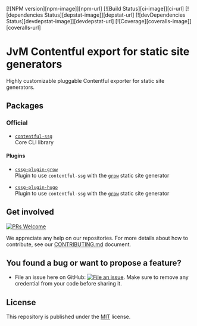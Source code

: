 [![NPM version][npm-image]][npm-url] [![Build Status][ci-image]][ci-url] [![dependencies Status][depstat-image]][depstat-url] [![devDependencies Status][devdepstat-image]][devdepstat-url] [![Coverage][coveralls-image]][coveralls-url]

# JvM Contentful export for static site generators

Highly customizable pluggable Contentful exporter for static site generators.

## Packages

### Official

- [`contentful-ssg`](https://github.com/jungvonmatt/contentful-ssg/tree/main/packages/contentful-ssgn)\
  Core CLI library

#### Plugins

- [`cssg-plugin-grow`](https://github.com/jungvonmatt/contentful-ssg/tree/main/packages/cssg-plugin-grow`)\
  Plugin to use `contentful-ssg` with the [`grow`](https://grow.io/) static site generator

- [`cssg-plugin-hugo`](https://github.com/jungvonmatt/contentful-ssg/tree/main/packages/cssg-plugin-hugo`)\
  Plugin to use `contentful-ssg` with the [`grow`](https://grow.io/) static site generator

## Get involved

[![PRs Welcome](https://img.shields.io/badge/PRs-welcome-brightgreen.svg?maxAge=31557600)](http://makeapullrequest.com)

We appreciate any help on our repositories. For more details about how to
contribute, see our [CONTRIBUTING.md](https://github.com/jungvonmatt/contentful-ssg/blob/main/CONTRIBUTING.md)
document.

## You found a bug or want to propose a feature?

- File an issue here on GitHub: [![File an issue](https://img.shields.io/badge/-Create%20Issue-6cc644.svg?logo=github&maxAge=31557600)](https://github.com/jungvonmatt/contentful-ssg//issues/new). Make sure to remove any credential from your code before sharing it.

## License

This repository is published under the [MIT](LICENSE) license.
